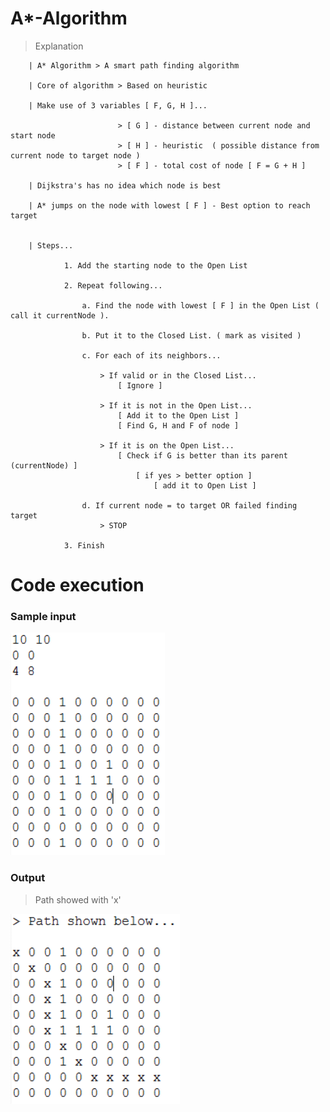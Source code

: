# A*-Algorithm



> Explanation

        | A* Algorithm > A smart path finding algorithm
        
        | Core of algorithm > Based on heuristic
        
        | Make use of 3 variables [ F, G, H ]...
        
                            > [ G ] - distance between current node and start node
                            > [ H ] - heuristic  ( possible distance from current node to target node )
                            > [ F ] - total cost of node [ F = G + H ]

        | Dijkstra's has no idea which node is best
        
        | A* jumps on the node with lowest [ F ] - Best option to reach target


        | Steps...

                1. Add the starting node to the Open List

                2. Repeat following...

                    a. Find the node with lowest [ F ] in the Open List ( call it currentNode ).

                    b. Put it to the Closed List. ( mark as visited )

                    c. For each of its neighbors...

                        > If valid or in the Closed List...
                            [ Ignore ]

                        > If it is not in the Open List...
                            [ Add it to the Open List ]
                            [ Find G, H and F of node ]

                        > If it is on the Open List...
                            [ Check if G is better than its parent (currentNode) ]
                                [ if yes > better option ]
                                    [ add it to Open List ]

                    d. If current node = to target OR failed finding target
                        > STOP

                3. Finish

# Code execution

### Sample input

![input](https://github.com/l4z0-space/A-Star-Algorithm/blob/master/imgs/input.PNG)

### Output
> Path showed with 'x'

![output](https://github.com/l4z0-space/A-Star-Algorithm/blob/master/imgs/output.PNG)


